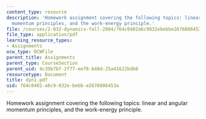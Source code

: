 ```yaml
---
content_type: resource
description: 'Homework assignment covering the following topics: linear and angular
  momentum principles, and the work-energy principle.'
file: /courses/2-032-dynamics-fall-2004/764c0402a6c9032ebebbe2676886453a_dyn1.pdf
file_type: application/pdf
learning_resource_types:
- Assignments
ocw_type: OCWFile
parent_title: Assignments
parent_type: CourseSection
parent_uid: 4c35b7bf-2f77-ee78-b40d-25a41622bdb8
resourcetype: Document
title: dyn1.pdf
uid: 764c0402-a6c9-032e-bebb-e2676886453a
---
```

Homework assignment covering the following topics: linear and angular momentum principles, and the work-energy principle.

